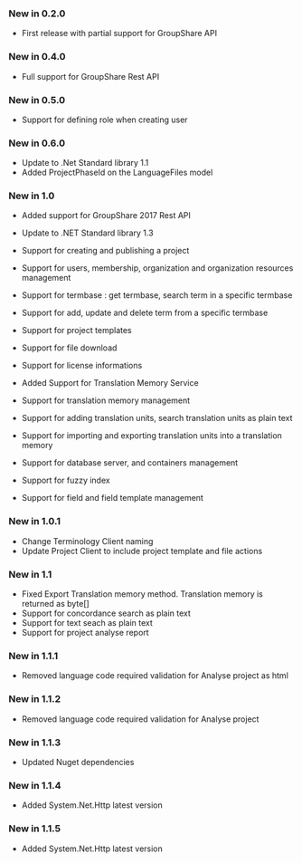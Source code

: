### New in 0.2.0

* First release with partial support for GroupShare API

### New in 0.4.0

* Full support for GroupShare Rest API

### New in 0.5.0

* Support for defining role when creating user

### New in 0.6.0

* Update to .Net Standard library 1.1
* Added ProjectPhaseId on the LanguageFiles model

### New in 1.0

* Added support for GroupShare 2017 Rest API
* Update to .NET Standard library 1.3
* Support for creating and publishing a project
* Support for users, membership, organization and organization resources management
* Support for termbase : get termbase, search term in a specific termbase
* Support for add, update and delete term from a specific termbase
* Support for project templates
* Support for file download
* Support for license informations

* Added Support for Translation Memory Service
* Support for translation memory management
* Support for adding translation units, search translation units as plain text
* Support for importing and exporting translation units into a translation memory
* Support for database server, and containers management
* Support for fuzzy index
* Support for field and field template management

### New in 1.0.1

* Change Terminology Client naming
* Update Project Client to include project template and file actions

### New in 1.1
* Fixed Export Translation memory method. Translation memory is returned as byte[]
* Support for concordance search as plain text
* Support for text seach as plain text
* Support for  project analyse report

### New in 1.1.1
* Removed language code required validation for Analyse project as html

### New in 1.1.2
* Removed language code required validation for Analyse project
### New in 1.1.3
* Updated Nuget dependencies
### New in 1.1.4
* Added System.Net.Http latest version
### New in 1.1.5
* Added System.Net.Http latest version